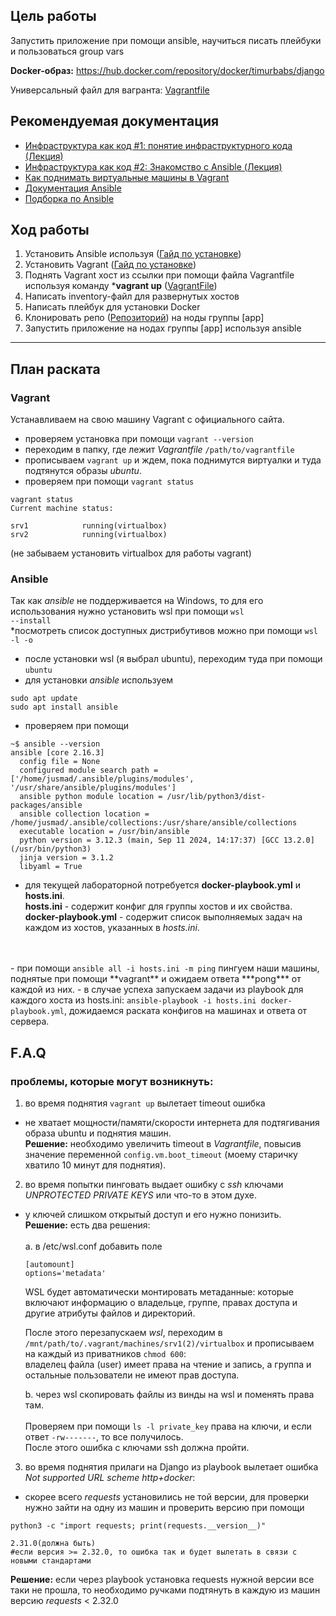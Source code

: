 ## **Цель работы**

Запустить приложение при помощи ansible, научиться писать плейбуки и пользоваться group vars

**Docker-образ:** https://hub.docker.com/repository/docker/timurbabs/django

Универсальный файл для вагранта: [Vagrantfile](https://drive.google.com/file/d/1Q5deuz9kcm9VeXDiX44iuHZZSp66VuAY/view?usp=share_link)

## **Рекомендуемая документация**

- [Инфраструктура как код #1: понятие инфраструктурного кода (Лекция)](https://www.youtube.com/watch?v=RS9fAJM0tf0&ab_channel=DeusOps)
- [Инфраструктура как код #2: Знакомство с Ansible (Лекция)](https://youtu.be/GFL6-DlSQH0)
- [Как поднимать виртуальные машины в Vagrant](https://www.youtube.com/watch?v=dgm5MtCcIMs&t=5150s)
- [Документация Ansible](https://docs.ansible.com/ansible/latest/user_guide/index.html#writing-tasks-plays-and-playbooks)
- [Подборка по Ansible](https://gitlab.com/deusops/lessons/documentation/ansible)

## **Ход работы**

1. Установить Ansible используя ([Гайд по установке](https://docs.ansible.com/ansible/latest/installation_guide/intro_installation.html))
2. Установить Vagrant ([Гайд по установке](https://developer.hashicorp.com/vagrant/downloads))
3. Поднять Vagrant хост из ссылки при помощи файла Vagrantfile используя команду ***vagrant up** ([VagrantFile](https://drive.google.com/drive/u/0/folders/1Ev8N8LijxNR2npEwhoUFlxBuznf--ujP))
4. Написать inventory-файл для развернутых хостов
5. Написать плейбук для установки Docker
6. Клонировать репо ([Репозиторий](https://github.com/mdn/django-locallibrary-tutorial)) на ноды группы [app]
7. Запустить приложение на нодах группы [app] используя ansible
---
## **План раската**

### **Vagrant**
Устанавливаем на свою машину Vagrant с официального сайта.
- проверяем установка при помощи <code>vagrant --version</code>
- переходим в папку, где лежит *Vagrantfile* <code>/path/to/vagrantfile</code>
- прописываем <code>vagrant up</code> и ждем, пока поднимутся виртуалки и туда подтянутся образы *ubuntu*.
- проверяем при помощи <code>vagrant status</code>
```
vagrant status
Current machine status:

srv1            running(virtualbox)
srv2            running(virtualbox)
```
(не забываем установить virtualbox для работы vagrant) 

### **Ansible**
Так как *ansible* не поддерживается на Windows, то для его использования нужно установить wsl при помощи <code>wsl --install</code><br>
*посмотреть список доступных дистрибутивов можно при помощи <code>wsl -l -o</code><br>
- после установки wsl (я выбрал ubuntu), переходим туда при помощи <code>ubuntu</code>
- для установки *ansible* используем
```
sudo apt update
sudo apt install ansible
```
- проверяем при помощи
```
~$ ansible --version
ansible [core 2.16.3]
  config file = None
  configured module search path = ['/home/jusmad/.ansible/plugins/modules', '/usr/share/ansible/plugins/modules']
  ansible python module location = /usr/lib/python3/dist-packages/ansible
  ansible collection location = /home/jusmad/.ansible/collections:/usr/share/ansible/collections
  executable location = /usr/bin/ansible
  python version = 3.12.3 (main, Sep 11 2024, 14:17:37) [GCC 13.2.0] (/usr/bin/python3)
  jinja version = 3.1.2
  libyaml = True
```
- для текущей лабораторной потребуется **docker-playbook.yml** и **hosts.ini**. <br>
**hosts.ini** - содержит конфиг для группы хостов и их свойства. <br>
**docker-playbook.yml** - содержит список выполняемых задач на каждом из хостов, указанных в *hosts.ini*.
<br>
<br>
- при помощи <code>ansible all -i hosts.ini -m ping</code> пингуем наши машины, поднятые при помощи **vagrant** и ожидаем ответа ***pong*** от каждой из них.
- в случае успеха запускаем задачи из playbook для каждого хоста из hosts.ini: <code>ansible-playbook -i hosts.ini docker-playbook.yml</code>, дожидаемся раската конфигов на машинах и ответа от сервера.

## F.A.Q
### проблемы, которые могут возникнуть:
1. во время поднятия <code>vagrant up</code> вылетает timeout ошибка
- не хватает мощности/памяти/скорости интернета для подтягивания образа ubuntu и поднятия машин. <br>
**Решение:** необходимо увеличить timeout в *Vagrantfile*, повысив значение переменной
<code>config.vm.boot_timeout</code> (моему старичку хватило 10 минут для поднятия).

2. во время попытки пинговать выдает ошибку с *ssh* ключами *UNPROTECTED PRIVATE KEYS* или что-то в этом духе.
- у ключей слишком открытый доступ и его нужно понизить. <br>
**Решение:** есть два решения:<br><br>
  a. в /etc/wsl.conf добавить поле
  ```
  [automount]
  options='metadata'
  ```
  WSL будет автоматически монтировать метаданные: которые включают информацию о владельце, группе, правах доступа и другие атрибуты файлов и директорий.

  После этого перезапускаем *wsl*, переходим в <code>/mnt/path/to/.vagrant/machines/srv1(2)/virtualbox</code> и прописываем на каждый из приватников <code>chmod 600</code>:<br>
   владелец файла (user) имеет права на чтение и запись, а группа и остальные пользователи не имеют прав доступа.<br>

    b. через wsl скопировать файлы из винды на wsl и поменять права там. <br><br>
    Проверяем при помощи <code>ls -l private_key</code> права на ключи, и если ответ <code>-rw-------</code>, то все получилось.<br>
После этого ошибка с ключами ssh должна пройти.

3. во время поднятия прилаги на Django из playbook вылетает ошибка *Not supported URL scheme http+docker*: 
- скорее всего *requests* установились не той версии, для проверки нужно зайти на одну из машин и проверить версию при помощи 
```
python3 -c "import requests; print(requests.__version__)"

2.31.0(должна быть)
#если версия >= 2.32.0, то ошибка так и будет вылетать в связи с новыми стандартами
``` 
**Решение:** если через playbook установка requests нужной версии все таки не прошла, то необходимо ручками подтянуть в каждую из машин версию *requests* < 2.32.0 

